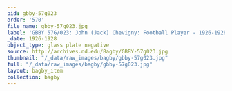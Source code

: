 ```yaml
---
pid: gbby-57g023
order: '570'
file_name: gbby-57g023.jpg
label: 'GBBY 57G/023: John (Jack) Chevigny: Football Player - 1926-1928'
_date: 1926-1928
object_type: glass plate negative
source: http://archives.nd.edu/Bagby/GBBY-57g023.jpg
thumbnail: "/_data/raw_images/bagby/gbby-57g023.jpg"
full: "/_data/raw_images/bagby/gbby-57g023.jpg"
layout: bagby_item
collection: bagby
---
```

